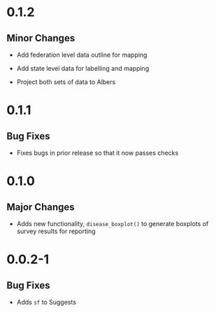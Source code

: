 # 0.1.2

## Minor Changes

- Add federation level data outline for mapping

- Add state level data for labelling and mapping

- Project both sets of data to Albers


# 0.1.1

## Bug Fixes

- Fixes bugs in prior release so that it now passes checks

# 0.1.0

## Major Changes

- Adds new functionality, `disease_boxplot()` to generate boxplots of survey results for reporting

# 0.0.2-1

## Bug Fixes

- Adds `sf` to Suggests